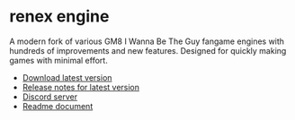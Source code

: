 # renex engine

A modern fork of various GM8 I Wanna Be The Guy fangame engines with hundreds of
improvements and new features. Designed for quickly making games with minimal
effort.

- [Download latest version](https://github.com/omicronrex/renex-engine/archive/refs/heads/standard.zip)
- [Release notes for latest version](changelog.txt)
- [Discord server](http://discord.gg/aWh9rFDHDA)
- [Readme document](README.txt)
